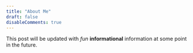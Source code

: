 ```yaml
---
title: "About Me"
draft: false
disableComments: true
---
```


This post will be updated with *fun* **informational** information at some point in the future.
